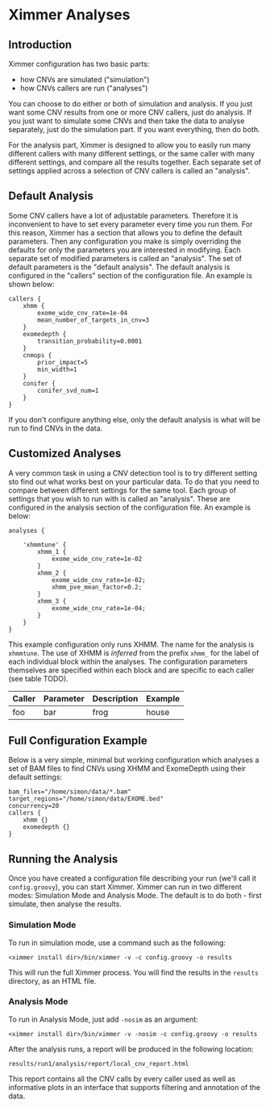 # Ximmer Analyses

## Introduction

Ximmer configuration has two basic parts:

 * how CNVs are simulated ("simulation")
 * how CNVs callers are run ("analyses")

You can choose to do either or both of simulation and analysis. If you just want some 
CNV results from one or more CNV callers, just do analysis. If you just want to simulate 
some CNVs and then take the data to analyse separately, just do the simulation part. If 
you want everything, then do both.

For the analysis part, Ximmer is designed to allow you to easily run many different callers 
with many different settings, or the same caller with many different settings, and compare 
all the results together. Each separate set of settings applied across a selection 
of CNV callers is called an "analysis". 

## Default Analysis

Some CNV callers have a lot of adjustable parameters. Therefore it is inconvenient to
have to set every parameter every time you run them. For this reason, Ximmer has a 
section that allows you to define the default parameters. Then any configuration you make is
simply overriding the defaults for only the parameters you are interested in modifying. Each
separate set of modified parameters is called an "analysis". The set of default parameters 
is the "default analysis". The default analysis is configured in the "callers" section of the
configuration file. An example is shown below:

```
callers {
    xhmm {
        exome_wide_cnv_rate=1e-04
        mean_number_of_targets_in_cnv=3
    }
    exomedepth {
        transition_probability=0.0001
    }
    cnmops {
        prior_impact=5
        min_width=1
    }
    conifer {
        conifer_svd_num=1
    }
}
```

If you don't configure anything else, only the default analysis is what
will be run to find CNVs in the data.

## Customized Analyses

A very common task in using a CNV detection tool is to try different 
setting sto find out what works best on your particular data. To do that you need
to compare between different settings for the same tool. Each group of settings
that you wish to run with is called an "analysis". These are configured in the
analysis section of the configuration file. An example is below:

```
analyses {

    'xhmmtune' {
        xhmm_1 { 
            exome_wide_cnv_rate=1e-02 
        }
        xhmm_2 { 
            exome_wide_cnv_rate=1e-02; 
            xhmm_pve_mean_factor=0.2; 
        }
        xhmm_3 { 
            exome_wide_cnv_rate=1e-04; 
        }
    }
}
```

This example configuration only runs XHMM. The name for the analysis is `xhmmtune`. The use of XHMM 
is *inferred* from the prefix `xhmm_` for the label of each individual block 
within the analyses. The configuration parameters themselves are specified within each 
block and are specific to each caller (see table TODO).


| Caller | Parameter |  Description | Example |
|--------|-----------|--------------|---------|
| foo   | bar   | frog | house |


## Full Configuration Example

Below is a very simple, minimal but working configuration which analyses
a set of BAM files to find CNVs using XHMM and ExomeDepth using their
default settings:

```
bam_files="/home/simon/data/*.bam"
target_regions="/home/simon/data/EXOME.bed"
concurrency=20
callers {
    xhmm {}
    exomedepth {}
}
```

## Running the Analysis

Once you have created a configuration file describing your run (we'll call it `config.groovy`), you 
can start Ximmer. Ximmer can run in two different modes: Simulation Mode and Analysis Mode. 
The default is to do both - first simulate, then analyse the results.

### Simulation Mode

To run in simulation mode, use a command such as the following:

```
<ximmer install dir>/bin/ximmer -v -c config.groovy -o results
```

This will run the full Ximmer process. You will find the results in the `results` directory, 
as an HTML file.


### Analysis Mode

To run in Analysis Mode, just add `-nosim` as an argument:
```
<ximmer install dir>/bin/ximmer -v -nosim -c config.groovy -o results
```

After the analysis runs, a report will be produced in the following location:

```
results/run1/analysis/report/local_cnv_report.html
```

This report contains all the CNV calls by every caller used as well as informative 
plots in an interface that supports filtering and annotation of the data.











